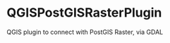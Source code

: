 QGISPostGISRasterPlugin
=======================

QGIS plugin to connect with PostGIS Raster, via GDAL
